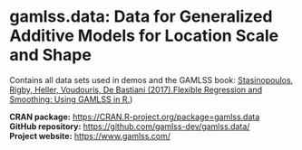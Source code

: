 # gamlss.data: Data for Generalized Additive Models for Location Scale and Shape

Contains all data sets used in demos and the GAMLSS book:
[Stasinopoulos, Rigby, Heller, Voudouris, De Bastiani (2017).Flexible Regression and Smoothing: Using GAMLSS in R.](https://www.routledge.com/p/book/9781138197909))

**CRAN package:** <https://CRAN.R-project.org/package=gamlss.data>  
**GitHub repository:** <https://github.com/gamlss-dev/gamlss.data/>  
**Project website:** <https://www.gamlss.com/>
